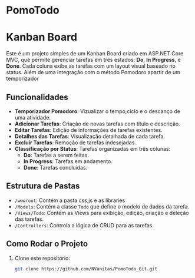 # PomoTodo
# Kanban Board

Este é um projeto simples de um Kanban Board criado em ASP.NET Core MVC, que permite gerenciar tarefas em três estados: **Do**, **In Progress**, e **Done**. Cada coluna exibe as tarefas com um layout visual baseado no status. Além de uma integração com o método Pomodoro apartir de um temporizador

## Funcionalidades
- **Temporizador Pomodoro**: Vizualizar o tempo,ciclo e o descanço de uma atividade.
- **Adicionar Tarefas**: Criação de novas tarefas com título e descrição.
- **Editar Tarefas**: Edição de informações de tarefas existentes.
- **Detalhes das Tarefas**: Visualização detalhada de cada tarefa.
- **Excluir Tarefas**: Remoção de tarefas indesejadas.
- **Classificação por Status**: Tarefas organizadas em três colunas:
  - **Do**: Tarefas a serem feitas.
  - **In Progress**: Tarefas em andamento.
  - **Done**: Tarefas concluídas.

## Estrutura de Pastas 
- `/wwwroot`: Contém a pasta css,js e as libraries
- `/Models`: Contém a classe `Todo` que define o modelo de dados da tarefa.
- `/Views/Todo`: Contém as Views para exibição, edição, criação e deleção das tarefas.
- `/Controllers`: Controla a lógica de CRUD para as tarefas.

## Como Rodar o Projeto

1. Clone este repositório:
   ```bash
   git clone https://github.com/NVanitas/PomoTodo_Git.git


